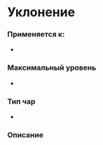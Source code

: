 # Уклонение

### Применяется к:

*

### Максимальный уровень&#x20;

*

### Тип чар

*

### Описание&#x20;
